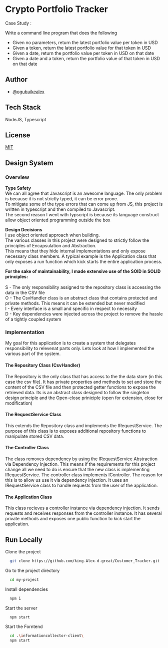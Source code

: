 
# Crypto Portfolio Tracker

Case Study :

Write a command line program that does the following

 - Given no parameters, return the latest portfolio value per token in USD
 - Given a token, return the latest portfolio value for that token in USD
 - Given a date, return the portfolio value per token in USD on that date
 - Given a date and a token, return the portfolio value of that token in USD on that date


## Author
- [@ogubuikealex](ogubuikealex@gmail.com)

## Tech Stack

NodeJS, Typescript

## License

[MIT](https://github.com/king-Alex-d-great/CryptoPortfolioManager)


## Design System

### Overview

**Type Safety** <br />
We can all agree that Javascript is an awesome language. The only problem is because it is not strictly typed, it can be error prone. 
<br /> To mitigate some of the type errors that can come up from JS, this project is written in typescript and then compiled to Javascript.
<br /> The second reason I went with typscript is because its language construct allow object oriented programming outside the box 

**Design Decisions** <br />
I use object oriented approach when building. <br />
The various classes in this project were designed to strictly follow the principles of Encapsulation and Abstraction. <br /> This means that they hide internal implementations and only expose necessary class members.
A typical example is the Application class that only exposes a run function which kick starts the entire application process.

**For the sake of maintainability, I made extensive use of the SOID in SOLID principles:** <br />
<br />
S - The only responsibility assigned to the repository class is accessing the data in the CSV file <br />
O - The CsvHandler class is an abstract class that contains protected and private methods. This means it can be extended but never modified <br />
I - Every interface is a small and specific in respect to necessity <br />
D - Key dependencies were injected across the project to remove the hassle of a tightly coupled system <br />

### Implementation
My goal for this application is to create a system that delegates responsibility to relevenat parts only.
Lets look at how I implemented the various part of the system.

#### The Repository Class (CsvHandler)
The Repository is the only class that has access to the the data store (in this case the csv file).
It has private properties and methods to set and store the content of the CSV file and then protected getter functions to expose the retrieved data.
Its is an abstract class designed to follow the singleton design principle and the Open-close priniciple (open for extension, close for modification)

#### The RequestService Class
This extends the Repository class and implements the IRequestService.
The purpose of this class is to exposes additional repository functions to manipulate stored CSV data.

#### The Controller Class
The class removes dependency by using the IRequestService Abstraction via Dependency Injection.
This means if the requirements for this project change all we need to do is ensure that the new class
is implementing IRequestService.
The controller class implements IController. The reason for this is to allow us use it via dependency injection.
It uses an IRequestService class to handle requests from the user of the application. 

#### The Application Class
This class recieves a controller instance via dependency injection. It sends requests and receives responses from the controller instance.
It has several private methods and exposes one public function to kick start the application.


## Run Locally

Clone the project

```bash
  git clone https://github.com/king-Alex-d-great/Customer_Tracker.git
```

Go to the project directory

```bash
  cd my-project
```

Install dependencies

```bash
  npm i
```

Start the server

```bash
  npm start
```

Start the Forntend


```bash
  cd .\informationcollector-client\
  npm start
```


